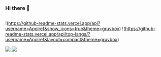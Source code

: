 ### Hi there 👋

##

  !(https://github-readme-stats.vercel.app/api?username=Apolref&show_icons=true&theme=gruvbox) !(https://github-readme-stats.vercel.app/api/top-langs/?username=Apolref&layout=compact&theme=gruvbox)

<div>
  <a href = "mailto:alelopfer@usp.br"><img src="https://img.shields.io/badge/-Gmail-%23333?style=for-the-badge&logo=gmail&logoColor=white" target="_blank"></a>
  <a href="https://www.linkedin.com/in/alexandre-lopes-50bb0529a/" target="_blank"><img src="https://img.shields.io/badge/-LinkedIn-%230077B5?style=for-the-badge&logo=linkedin&logoColor=white" target="_blank"></a> 
  </div>
